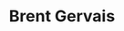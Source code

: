 ---
avatar: /images/people/brent.jpg
avatar_small: /images/people/brent_small.jpg
bio: Photography in Sudbury, ON. -- Commercial, Editorial & Documentary Photography
  -- local food, sustainability, technology, photography on Linux + more!
homepage: https://www.brentgervais.com/
instagram: https://instagram.com/brentgervais
linkedin: null
title: Brent Gervais
twitter: https://twitter.com/brentgervais
type: host
username: brent
youtube: null
---